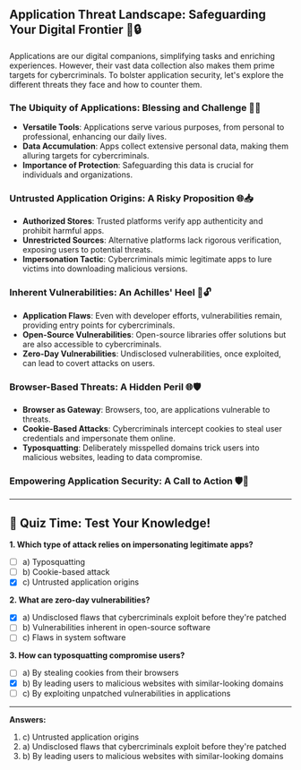 ## **Application Threat Landscape: Safeguarding Your Digital Frontier** 📱🔒

Applications are our digital companions, simplifying tasks and enriching experiences. However, their vast data collection also makes them prime targets for cybercriminals. To bolster application security, let's explore the different threats they face and how to counter them.

### **The Ubiquity of Applications: Blessing and Challenge** 💼📱

- **Versatile Tools**: Applications serve various purposes, from personal to professional, enhancing our daily lives.
- **Data Accumulation**: Apps collect extensive personal data, making them alluring targets for cybercriminals.
- **Importance of Protection**: Safeguarding this data is crucial for individuals and organizations.

### **Untrusted Application Origins: A Risky Proposition** 🌐📥

- **Authorized Stores**: Trusted platforms verify app authenticity and prohibit harmful apps.
- **Unrestricted Sources**: Alternative platforms lack rigorous verification, exposing users to potential threats.
- **Impersonation Tactic**: Cybercriminals mimic legitimate apps to lure victims into downloading malicious versions.

### **Inherent Vulnerabilities: An Achilles' Heel** 🎯🔓

- **Application Flaws**: Even with developer efforts, vulnerabilities remain, providing entry points for cybercriminals.
- **Open-Source Vulnerabilities**: Open-source libraries offer solutions but are also accessible to cybercriminals.
- **Zero-Day Vulnerabilities**: Undisclosed vulnerabilities, once exploited, can lead to covert attacks on users.

### **Browser-Based Threats: A Hidden Peril** 🌐🛡️

- **Browser as Gateway**: Browsers, too, are applications vulnerable to threats.
- **Cookie-Based Attacks**: Cybercriminals intercept cookies to steal user credentials and impersonate them online.
- **Typosquatting**: Deliberately misspelled domains trick users into malicious websites, leading to data compromise.

### **Empowering Application Security: A Call to Action** 🛡️🔐

---

## 🧠 **Quiz Time: Test Your Knowledge!**

**1. Which type of attack relies on impersonating legitimate apps?**
- [ ] a) Typosquatting
- [ ] b) Cookie-based attack
- [x] c) Untrusted application origins

**2. What are zero-day vulnerabilities?**
- [x] a) Undisclosed flaws that cybercriminals exploit before they're patched
- [ ] b) Vulnerabilities inherent in open-source software
- [ ] c) Flaws in system software

**3. How can typosquatting compromise users?**
- [ ] a) By stealing cookies from their browsers
- [x] b) By leading users to malicious websites with similar-looking domains
- [ ] c) By exploiting unpatched vulnerabilities in applications

---

**Answers:**
1. c) Untrusted application origins
2. a) Undisclosed flaws that cybercriminals exploit before they're patched
3. b) By leading users to malicious websites with similar-looking domains